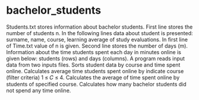 # bachelor_students
Students.txt stores information about bachelor students. First
line stores the number of students n. In the following lines data about student is presented: surname, name, course,
learning average of study evaluations. In first line of Time.txt value of n is given. Second line stores
the number of days (m). Information about the time students spent each day in minutes online is given below:
students (rows) and days (columns).
A program reads input data from two inputs files. Sorts
student data by course and time spent online. Calculates average time students spent online by indicate course
(filter criteria) 1 ≤ 𝐶 ≤ 4. Calculates the average of time spent online by students of specified course. Calculates how many bachelor students did not spend any time online. 
